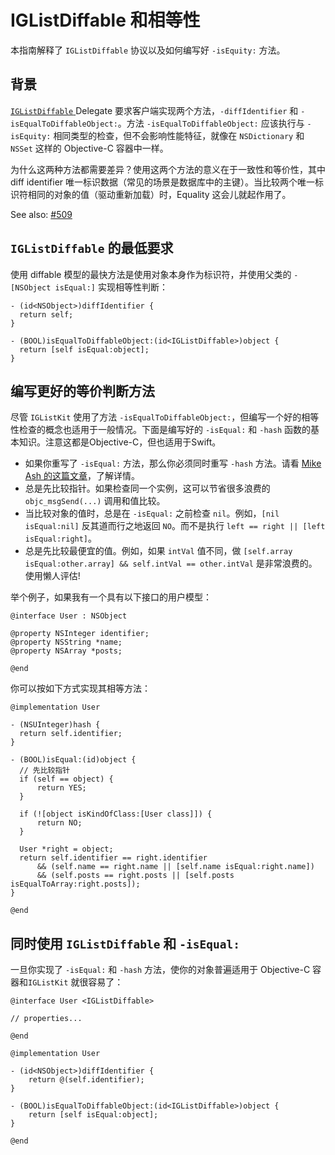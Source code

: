 # IGListDiffable 和相等性

本指南解释了 `IGListDiffable` 协议以及如何编写好 `-isEquity:` 方法。

## 背景

[`IGListDiffable` ](https://instagram.github.io/IGListKit/Protocols/IGListDiffable.html) Delegate 要求客户端实现两个方法，`-diffIdentifier` 和 `-isEqualToDiffableObject:`。方法 `-isEqualToDiffableObject:` 应该执行与 `-isEquity:` 相同类型的检查，但不会影响性能特征，就像在 `NSDictionary` 和 `NSSet` 这样的 Objective-C 容器中一样。

为什么这两种方法都需要差异？使用这两个方法的意义在于一致性和等价性，其中 diff identifier 唯一标识数据（常见的场景是数据库中的主键）。当比较两个唯一标识符相同的对象的值（驱动重新加载）时，Equality 这会儿就起作用了。

See also: [#509](https://github.com/Instagram/IGListKit/issues/509)

## `IGListDiffable` 的最低要求

使用 diffable 模型的最快方法是使用对象本身作为标识符，并使用父类的 `-[NSObject isEqual:]` 实现相等性判断：

```objc
- (id<NSObject>)diffIdentifier {
  return self;
}

- (BOOL)isEqualToDiffableObject:(id<IGListDiffable>)object {
  return [self isEqual:object];
}
```

## 编写更好的等价判断方法

尽管 `IGListKit` 使用了方法 `-isEqualToDiffableObject:`，但编写一个好的相等性检查的概念也适用于一般情况。下面是编写好的 `-isEqual:` 和 `-hash` 函数的基本知识。注意这都是Objective-C，但也适用于Swift。

* 如果你重写了 `-isEqual:` 方法，那么你必须同时重写 `-hash` 方法。请看 [Mike Ash 的这篇文章](https://www.mikeash.com/pyblog/friday-qa-2010-06-18-implementing-equality-and-hashing.html)，了解详情。
* 总是先比较指针。如果检查同一个实例，这可以节省很多浪费的 `objc_msgSend(...)` 调用和值比较。
* 当比较对象的值时，总是在 `-isEqual:` 之前检查 `nil`。例如，`[nil isEqual:nil]` 反其道而行之地返回 `NO`。而不是执行 `left == right || [left isEqual:right]`。
* 总是先比较最便宜的值。例如，如果 `intVal` 值不同，做 `[self.array isEqual:other.array] && self.intVal == other.intVal` 是非常浪费的。使用懒人评估!

举个例子，如果我有一个具有以下接口的用户模型：

```objc
@interface User : NSObject

@property NSInteger identifier;
@property NSString *name;
@property NSArray *posts;

@end
```

你可以按如下方式实现其相等方法：

```objc
@implementation User

- (NSUInteger)hash {
  return self.identifier;
}

- (BOOL)isEqual:(id)object {
  // 先比较指针
  if (self == object) { 
      return YES;
  }
  
  if (![object isKindOfClass:[User class]]) {
      return NO;
  }

  User *right = object;
  return self.identifier == right.identifier 
      && (self.name == right.name || [self.name isEqual:right.name])
      && (self.posts == right.posts || [self.posts isEqualToArray:right.posts]);
}

@end
```

## 同时使用 `IGListDiffable` 和 `-isEqual:`

一旦你实现了 `-isEqual:` 和 `-hash` 方法，使你的对象普遍适用于 Objective-C 容器和`IGListKit` 就很容易了：

```objc
@interface User <IGListDiffable>

// properties...

@end

@implementation User

- (id<NSObject>)diffIdentifier {
    return @(self.identifier);
}

- (BOOL)isEqualToDiffableObject:(id<IGListDiffable>)object {
    return [self isEqual:object];
}

@end
```
